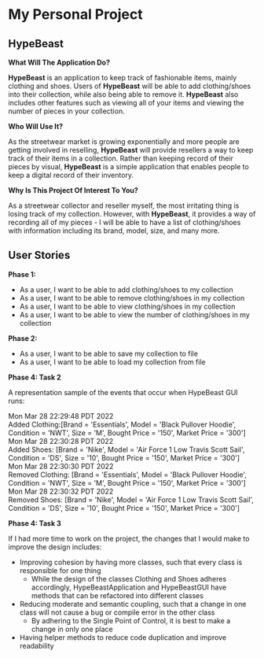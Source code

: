# My Personal Project

## HypeBeast 

**What Will The Application Do?**

**HypeBeast** is an application to keep track of fashionable items, mainly clothing and shoes. Users of **HypeBeast**
will be able to add clothing/shoes into their collection, while also being able to remove it. **HypeBeast** also
includes other features such as viewing all of your items and viewing the number of pieces in your collection.

**Who Will Use It?**

As the streetwear market is growing exponentially and more people are getting involved in reselling, **HypeBeast** will 
provide resellers a way to keep track of their items in a collection. Rather than keeping record of their pieces by 
visual, **HypeBeast** is a simple application that enables people to keep a digital record of their inventory.

**Why Is This Project Of Interest To You?**

As a streetwear collector and reseller myself, the most irritating thing is losing track of my collection. However,
with **HypeBeast**, it provides a way of recording all of my pieces - I will be able to have a list of clothing/shoes 
with information including its brand, model, size, and many more.

## User Stories 

**Phase 1:**

- As a user, I want to be able to add clothing/shoes to my collection
- As a user, I want to be able to remove clothing/shoes in my collection
- As a user, I want to be able to view clothing/shoes in my collection
- As a user, I want to be able to view the number of clothing/shoes in my collection

**Phase 2:**

- As a user, I want to be able to save my collection to file
- As a user, I want to be able to load my collection from file

**Phase 4: Task 2**

A representation sample of the events that occur when HypeBeast GUI runs:

Mon Mar 28 22:29:48 PDT 2022\
Added Clothing:[Brand = 'Essentials', Model = 'Black Pullover Hoodie', 
Condition = 'NWT', Size = 'M', Bought Price = '150', Market Price = '300']\
Mon Mar 28 22:30:28 PDT 2022\
Added Shoes: [Brand = 'Nike', Model = 'Air Force 1 Low Travis Scott Sail', 
Condition = 'DS', Size = '10', Bought Price = '150', Market Price = '300']\
Mon Mar 28 22:30:30 PDT 2022\
Removed Clothing: [Brand = 'Essentials', Model = 'Black Pullover Hoodie', 
Condition = 'NWT', Size = 'M', Bought Price = '150', Market Price = '300']\
Mon Mar 28 22:30:32 PDT 2022\
Removed Shoes: [Brand = 'Nike', Model = 'Air Force 1 Low Travis Scott Sail', 
Condition = 'DS', Size = '10', Bought Price = '150', Market Price = '300']

**Phase 4: Task 3**

If I had more time to work on the project, the changes that I would make to improve the design includes:
- Improving cohesion by having more classes, such that every class is responsible for one thing
  - While the design of the classes Clothing and Shoes adheres accordingly, HypeBeastApplication and HypeBeastGUI have 
    methods that can be refactored into different classes 
- Reducing moderate and semantic coupling, such that a change in one class will not cause a bug or compile error in the 
  other class 
  - By adhering to the Single Point of Control, it is best to make a change in only one place
- Having helper methods to reduce code duplication and improve readability   



